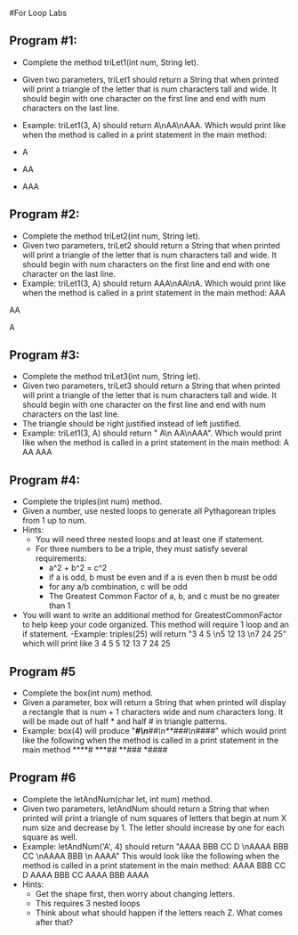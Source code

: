 #For Loop Labs

## Program #1: 
- Complete the method triLet1(int num, String let).  
- Given two parameters, triLet1 should return a String that when printed will print a triangle of the letter that is num characters tall and wide.  It should begin with one character on the first line and end with num characters on the last line. 
- Example:  triLet1(3, A) should return A\nAA\nAAA. Which would print like when the method is called in a print statement in the main method:

- A
- AA
- AAA

## Program #2:
- Complete the method triLet2(int num, String let).  
- Given two parameters, triLet2 should return a String that when printed will print a triangle of the letter that is num characters tall and wide.  It should begin with num characters on the first line and end with one character on the last line. 
- Example:  triLet1(3, A) should return AAA\nAA\nA. Which would print like when the method is called in a print statement in the main method:
AAA

AA

A


## Program #3:
- Complete the method triLet3(int num, String let).  
- Given two parameters, triLet3 should return a String that when printed will print a triangle of the letter that is num characters tall and wide.  It should begin with one character on the first line and end with num characters on the last line. 
- The triangle should be right justified instead of left justified.
- Example:  triLet1(3, A) should return "  A\n AA\nAAA". Which would print like when the method is called in a print statement in the main method:
  A
 AA
AAA

## Program #4:
- Complete the triples(int num) method.
- Given a number, use nested loops to generate all Pythagorean triples from 1 up to num.  
- Hints: 
  - You will need three nested loops and at least one if statement. 
  - For three numbers to be a triple, they must satisfy several requirements:
      - a^2 + b^2 = c^2
      - if a is odd, b must be even and if a is even then b must be odd
      - for any a/b combination, c will be odd
      - The Greatest Common Factor of a, b, and c must be no greater than 1
- You will want to write an additional method for GreatestCommonFactor to help keep your code organized.  This method will require 1 loop and an if statement.
-Example: triples(25) will return "3 4 5 \n5 12 13 \n7 24 25" which will print like
3 4 5
5 12 13
7 24 25

## Program #5
- Complete the box(int num) method.
- Given a parameter, box will return a String that when printed will display a rectangle that is num + 1 characters wide and num characters long.  It will be made out of half * and half # in triangle patterns.
- Example: box(4) will produce "****#\n***##\n**###\n*####"  which would print like the following when the method is called in a print statement in the main method
****#
***##
**###
*####
  
## Program #6
- Complete the letAndNum(char let, int num) method.
- Given two parameters, letAndNum should return a String that when printed will print a triangle of num squares of letters that begin at num X num size and decrease by 1.  The letter should increase by one for each square as well. 
- Example:  letAndNum('A', 4) should return "AAAA BBB CC D \nAAAA BBB CC \nAAAA BBB \n AAAA"  This would look like the following when the method is called in a print statement in the main method:
AAAA BBB CC D
AAAA BBB CC
AAAA BBB
AAAA
- Hints: 
   - Get the shape first, then worry about changing letters.
   - This requires 3 nested loops
   - Think about what should happen if the letters reach Z.  What comes after that?
